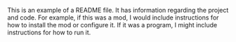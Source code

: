 This is an example of a README file. It has information regarding the project and code.
For example, if this was a mod, I would include instructions for how to install the mod or configure it.
If it was a program, I might include instructions for how to run it.